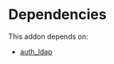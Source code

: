 # Dependencies

This addon depends on:

- [auth_ldap](https://github.com/bringout/oca-ocb-security/tree/5a3f9f7279f87478e7f08e8d7a560d9daa74ffc4/odoo-bringout-oca-ocb-auth_ldap)
